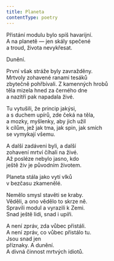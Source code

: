 ```yaml
---
title: Planeta
contentType: poetry
---
```


<section>

Přistání modulu bylo spíš havarijní.  
A na planetě — jen skály spečené  
a troud, života nevykřesat.

</section>

<section>

Dunění.

</section>

<section>

První však stráže byly zavražděny.  
Mrtvoly zohavené ranami tesáků  
zbytečně pohřbívali. Z kamenných hrobů  
těla mizela hned za černého dne  
a nazítří pak napadala živé.

</section>

<section>

Tu vytušili, že princip jakýsi,  
a s duchem upírů, zde čeká na těla,  
a mozky, myšlenky, aby jich užil  
k cílům, jež jak tma, jak spin, jak smích  
se vymykají všemu.

</section>

<section>

A další zadáveni byli, a další  
zohavení mrtví číhali na živé.  
Až posléze nebylo jasno, kdo  
ještě živ je původním životem.

</section>

<section>

Planeta stála jako vytí vlků  
v bezčasu zkamenělé.

</section>

<section>

Nemělo smysl stavěti se kraby.  
Věděli, a ono vědělo to skrze ně.  
Spravili modul a vyrazili k Zemi.  
Snad ještě lidi, snad i upíři.

</section>

<section>

A není zpráv, zda vůbec přistáli.  
A není zpráv, co vůbec přistálo tu.  
Jsou snad jen  
příznaky. A dunění.  
A divná činnost mrtvých idiotů.

</section>
